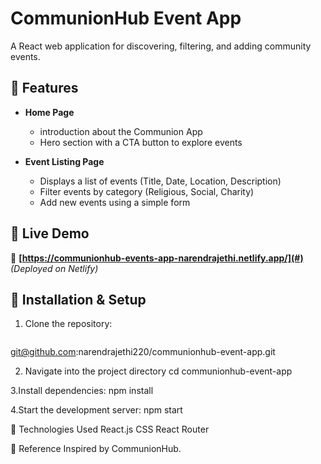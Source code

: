 # CommunionHub Event App

A React web application for discovering, filtering, and adding community events. 

## 🌟 Features

- **Home Page**  
  - introduction about the Communion App  
  - Hero section with a CTA button to explore events  

- **Event Listing Page**  
  - Displays a list of events (Title, Date, Location, Description)  
  - Filter events by category (Religious, Social, Charity)  
  - Add new events using a simple form  

## 🚀 Live Demo  

🔗 **[https://communionhub-events-app-narendrajethi.netlify.app/](#)** _(Deployed on Netlify)_

## 📂 Installation & Setup

1. Clone the repository:  
   ```sh
  git@github.com:narendrajethi220/communionhub-event-app.git

2. Navigate into the project directory
   cd communionhub-event-app

3.Install dependencies:
   npm install

4.Start the development server:
   npm start

🎨 Technologies Used
    React.js
    CSS
    React Router
    
📌 Reference
Inspired by CommunionHub.

